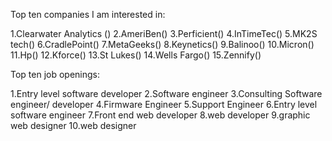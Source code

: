 Top ten companies I am interested in:

1.Clearwater Analytics ()
2.AmeriBen()
3.Perficient()
4.InTimeTec()
5.MK2S tech()
6.CradlePoint()
7.MetaGeeks()
8.Keynetics()
9.Balinoo()
10.Micron()
11.Hp()
12.Kforce()
13.St Lukes()
14.Wells Fargo()
15.Zennify()

Top ten job openings:

1.Entry level software developer
2.Software engineer
3.Consulting Software engineer/ developer
4.Firmware Engineer
5.Support Engineer
6.Entry level software engineer
7.Front end web developer
8.web developer
9.graphic web designer
10.web designer